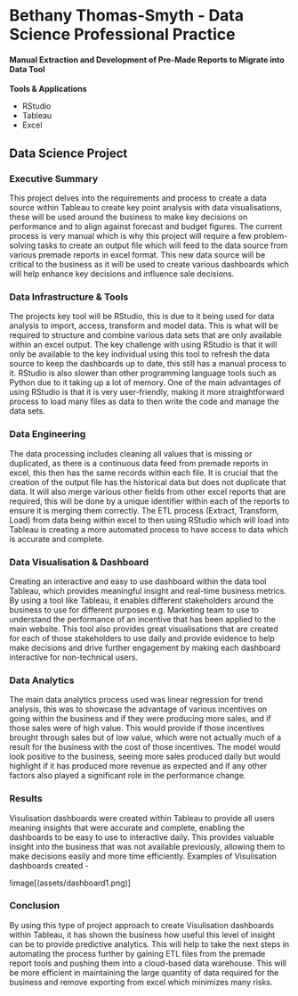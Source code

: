 # Bethany Thomas-Smyth - Data Science Professional Practice

#### Manual Extraction and Development of Pre-Made Reports to Migrate into Data Tool


**Tools & Applications**
- RStudio
- Tableau
- Excel


## Data Science Project
### Executive Summary
This project delves into the requirements and process to create a data source within Tableau to create key point analysis with data visualisations, these will be used around the business to make key decisions on performance and to align against forecast and budget figures. The current process is very manual which is why this project will require a few problem-solving tasks to create an output file which will feed to the data source from various premade reports in excel format.
This new data source will be critical to the business as it will be used to create various dashboards which will help enhance key decisions and influence sale decisions.


### Data Infrastructure & Tools
The projects key tool will be RStudio, this is due to it being used for data analysis to import, access, transform and model data. This is what will be required to structure and combine various data sets that are only available within an excel output. The key challenge with using RStudio is that it will only be available to the key individual using this tool to refresh the data source to keep the dashboards up to date, this still has a manual process to it. RStudio is also slower than other programming language tools such as Python due to it taking up a lot of memory. One of the main advantages of using RStudio is that it is very user-friendly, making it more straightforward process to load many files as data to then write the code and manage the data sets. 


### Data Engineering
The data processing includes cleaning all values that is missing or duplicated, as there is a continuous data feed from premade reports in excel, this then has the same records within each file. It is crucial that the creation of the output file has the historical data but does not duplicate that data. It will also merge various other fields from other excel reports that are required, this will be done by a unique identifier within each of the reports to ensure it is merging them correctly. The ETL process (Extract, Transform, Load) from data being within excel to then using RStudio which will load into Tableau is creating a more automated process to have access to data which is accurate and complete.


### Data Visualisation & Dashboard
Creating an interactive and easy to use dashboard within the data tool Tableau, which provides meaningful insight and real-time business metrics. By using a tool like Tableau, it enables different stakeholders around the business to use for different purposes e.g. Marketing team to use to understand the performance of an incentive that has been applied to the main website. This tool also provides great visualisations that are created for each of those stakeholders to use daily and provide evidence to help make decisions and drive further engagement by making each dashboard interactive for non-technical users.

### Data Analytics
The main data analytics process used was linear regression for trend analysis, this was to showcase the advantage of various incentives on going within the business and if they were producing more sales, and if those sales were of high value. This would provide if those incentives brought through sales but of low value, which were not actually much of a result for the business with the cost of those incentives. The model would look positive to the business, seeing more sales produced daily but would highlight if it has produced more revenue as expected and if any other factors also played a significant role in the performance change.


### Results
Visulisation dashboards were created within Tableau to provide all users meaning insights that were accurate and complete, enabling the dashboards to be easy to use to interactive daily. This provides valuable insight into the business that was not available previously, allowing them to make decisions easily and more time efficiently.
Examples of Visulisation dashboards created -

!image[(assets/dashboard1.png)]


### Conclusion
By using this type of project approach to create Visulisation dashboards within Tableau, it has shown the business how useful this level of insight can be to provide predictive analytics. This will help to take the next steps in automating the process further by gaining ETL files from the premade report tools and pushing them into a cloud-based data warehouse. This will be more efficient in maintaining the large quantity of data required for the business and remove exporting from excel which minimizes many risks. 






